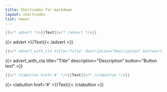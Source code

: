 ```yaml
---
title: Shortcodes for markdown
layout: shortcodes
list: newer
---
```


```go
{{</* advert */>}}Text{{</* /advert */>}}
```

{{< advert >}}Text{{< /advert >}}

``` go
{{</* advert_with_cta title="Title" description="Description" button="Button text" */>}}
```

{{< advert_with_cta title="Title" description="Description" button="Button text" >}}

```go
{{</* ctabutton href='#' */>}}Text{{</* /ctabutton */>}}
```

{{< ctabutton href='#' >}}Text{{< /ctabutton >}}
